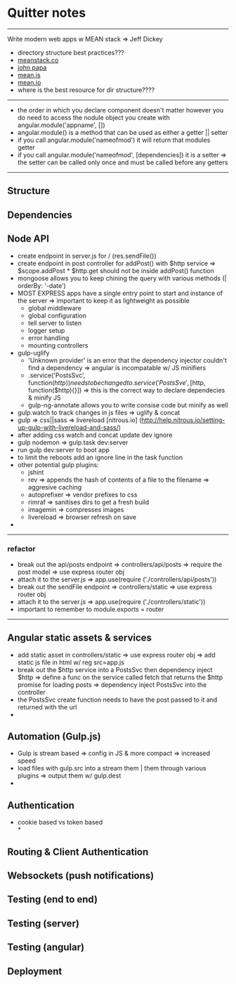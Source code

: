 # Quitter notes  

---  

Write modern web apps w MEAN stack => Jeff Dickey  

  * directory structure best practices???  
  * [meanstack.co](http://www.meanstack.co/angularjs-best-practices-directory-structure/)  
  * [john papa](https://github.com/johnpapa/angular-styleguide)  
  * [mean.js](http://meanjs.org/docs.html#folder-structure)  
  * [mean.io](http://learn.mean.io/#mean-stack-packages-files-structure)  
  * where is the best resource for dir structure????   


---

  * the order in which you declare component doesn't matter however you do need to access the nodule object you create with angular.module('appname', [])  
  * angular.module() is a method that can be used as either a getter || setter  
  * if you  call angular.module('nameofmod') it will return that modules getter  
  * if you call angular.module('nameofmod', [dependencies]) it is a setter => the setter can be called only once and must be called before any getters  

---  


## Structure  

## Dependencies  

## Node API  
  
  * create endpoint in server.js for / (res.sendFile())
  * create endpoint in post controller for addPost() with $http service => $scope.addPost  * $http.get should not be inside addPost() function
  * mongoose allows you to keep chining the query with various methods (| orderBy: '-date')  
  * MOST EXPRESS apps have a single entry point to start and instance of the server => important to keep it as lightweight as possible  
    * global middleware  
    * global configuration  
    * tell server to listen  
    * logger setup  
    * error handling  
    * mounting controllers  
  * gulp-uglify  
    * 'Unknown provider' is an error that the dependency injector couldn't find a dependency => angular is incompatable w/ JS minifiers  
    * .service('PostsSvc', function($http)) needs to be changed to .service('PostsSve', [$http, function($http){}]) => this is the correct way to declare dependecies & minify JS  
    * gulp-ng-annotate allows you to write consise code but minify as well  
  * gulp.watch to track changes in js files => uglify & concat  
  * gulp => css||sass => livereload [nitrous.io] (http://help.nitrous.io/setting-up-gulp-with-livereload-and-sass/)  
  * after adding css watch and concat update dev ignore  
  * gulp nodemon  => gulp.task dev:server  
  * run gulp dev:server to boot app  
  * to limit the reboots add an ignore line in the task function  
  * other potential gulp plugins:  
    * jshint  
    * rev => appends the hash of contents of a file to the filename => aggresive caching  
    * autoprefixer => vendor prefixes to css  
    * rimraf => sanitises dirs to get a fresh build  
    * imagemin => compresses images  
    * livereload  => browser refresh on save  
  *  

---  

### refactor  

  * break out the api/posts endpoint => controllers/api/posts => require the post model => use express router obj  
  * attach it to the server.js => app.use(require ('./controllers/api/posts'))  
  * break out the sendFile endpoint => controllers/static => use express router obj  
  * attach it to the server.js => app.use(require ('./controllers/static'))  
  * important to remember to module.exports = router  

---   

## Angular static assets & services  

  * add static asset in controllers/static => use express router obj => add static js file in html w/ reg src=app.js  
  * break out the $http service into a PostsSvc then dependency inject $http  => define a func on the service called fetch that returns the $http promise for loading posts => dependency inject PostsSvc into the controller  
  * the PostsSvc create function needs to have the post passed to it and returned with the url  
  * 

## Automation (Gulp.js)  

  * Gulp is stream based => config in JS & more compact  => increased speed  
  * load files with gulp.src into a stream them | them through various plugins => output them w/ gulp.dest  
  *  

## Authentication  

  * cookie based vs token based  
    * 

## Routing & Client Authentication  

## Websockets (push notifications)  

## Testing (end to end)  

## Testing (server)  

## Testing (angular)  

## Deployment  


